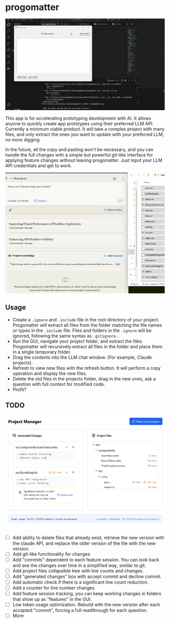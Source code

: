 # progomatter

![example usage video, copying files](examples/loading-filesv1.gif)

This app is for accelerating prototyping development with AI. It allows anyone to quickly create app prototypes using their preferred LLM API.
Currently a minimum viable product. It will take a complex project with many files, and only extract the ones you want to update with your preferred LLM, no more digging.

In the future, all the copy and pasting won't be necessary, and you can handle the full changes with a simple but powerful git-like interface for applying feature changes without leaving progomatter. Just input your LLM API credentials and get to work.

![example video, uploading](examples/upload-examplev1.gif)

## Usage

- Create a `.ignore` and `.include` file in the root directory of your project. Progomatter will extract all files from the folder matching the file names or types in the `.include` file. Files and folders in the `.ignore` will be ignored, following the same syntax as `.gitignore.`.
- Run the GUI, navigate your project folder, and extract the files. Progomatter will recursively extract all files in the folder and place them in a single temporary folder.
- Drag the contents into the LLM chat window. (For example, Claude projects).
- Refresh to view new files with the refresh button. It will perform a copy operation and display the new files.
- Delete the old files in the projects folder, drag in the new ones, ask a question with full context for modified code.
- Profit?

## TODO

![functionality1](/examples/example2.png)

- [ ] Add ability to delete files that already exist, retrieve the new version with the claude API, and replace the older version of the file with the new version.
- [ ] Add git-like functionality for changes
- [ ] Add "commits" dependent to each feature session. You can look back and see the changes over time in a simplified way, similar to git.
- [ ] Add project files collapsible tree with line counts and changes.
- [ ] Add "generated changes" box with accept commit and decline commit.
- [ ] Add automatic check if there is a significant line count reduction.
- [ ] Add a counter for line number changes
- [ ] Add feature session tracking, you can keep working changes in folders that show up as "features" in the GUI.
- [ ] Low token usage optimization. Rebuild with the new version after each accepted "commit", forcing a full readthrough for each question.
- [ ] More
